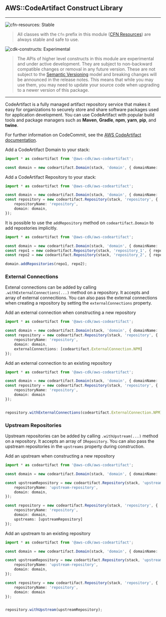 ## AWS::CodeArtifact Construct Library
<!--BEGIN STABILITY BANNER-->
---

![cfn-resources: Stable](https://img.shields.io/badge/cfn--resources-stable-success.svg?style=for-the-badge)

> All classes with the `Cfn` prefix in this module ([CFN Resources](https://docs.aws.amazon.com/cdk/latest/guide/constructs.html#constructs_lib)) are always stable and safe to use.

![cdk-constructs: Experimental](https://img.shields.io/badge/cdk--constructs-experimental-important.svg?style=for-the-badge)

> The APIs of higher level constructs in this module are experimental and under active development. They are subject to non-backward compatible changes or removal in any future version. These are not subject to the [Semantic Versioning](https://semver.org/) model and breaking changes will be announced in the release notes. This means that while you may use them, you may need to update your source code when upgrading to a newer version of this package.

---
<!--END STABILITY BANNER-->

CodeArtifact is a fully managed artifact repository service that makes it easy for organizations to securely store and share software packages used for application development. You can use CodeArtifact with popular build tools and package managers such as **Maven**, **Gradle**, **npm**, **yarn**, **pip**, and **twine**.

For further information on CodeCommit, see the [AWS CodeArtifact documentation](https://docs.aws.amazon.com/codeartifact).

Add a CodeArtifact Domain to your stack:

```ts
import * as codeartifact from '@aws-cdk/aws-codeartifact';

const domain = new codeartifact.Domain(stack, 'domain', { domainName: 'example-domain' });
```

Add a CodeArtifact Repository to your stack:

```ts
import * as codeartifact from '@aws-cdk/aws-codeartifact';

const domain = new codeartifact.Domain(stack, 'domain', { domainName: 'example-domain' });
const repository = new codeartifact.Repository(stack, 'repository', {
    repositoryName: 'repository',
    domain: domain,
});
```

It is possible to use the `addRepository` method on `codeartifact.Domain` to add repostories implicitly.

```ts
import * as codeartifact from '@aws-cdk/aws-codeartifact';

const domain = new codeartifact.Domain(stack, 'domain', { domainName: 'example-domain' });
const repo1 = new codeartifact.Repository(stack, 'repository_1', { repositoryName: 'repository-1' });
const repo2 = new codeartifact.Repository(stack, 'repository_2', { repositoryName: 'repository-2' });

domain.addRepositories(repo1, repo2);

```

### External Connections
Extenal connections can be added by calling `.withExternalConnections(...)` method on a repository. It accepts and
array of external connecitions. You can also pass the external connections when creating a repository by setting the
`externalConnections` property.

Add an external connection when constructing a new repository
```ts
import * as codeartifact from '@aws-cdk/aws-codeartifact';

const domain = new codeartifact.Domain(stack, 'domain', { domainName: 'example-domain' });
const repository = new codeartifact.Repository(stack, 'repository', {
    repositoryName: 'repository',
    domain: domain,
    externalConnections: [codeartifact.ExternalConnection.NPM]
});
```

Add an external connection to an existing repository
```ts
import * as codeartifact from '@aws-cdk/aws-codeartifact';

const domain = new codeartifact.Domain(stack, 'domain', { domainName: 'example-domain' });
const repository = new codeartifact.Repository(stack, 'repository', {
    repositoryName: 'repository',
    domain: domain
});


repository.withExternalConnections(codeartifact.ExternalConnection.NPM);
```

### Upstream Repositories
Upstream repositories can be added by calling `.withUpstream(...)` method on a repository. It accepts an array of `IRepository`.
You can also pass the upstream repositories in the `upstreams` property during construction.

Add an upstream when constructing a new repository
```ts
import * as codeartifact from '@aws-cdk/aws-codeartifact';

const domain = new codeartifact.Domain(stack, 'domain', { domainName: 'example-domain' });

const upstreamRepository = new codeartifact.Repository(stack, 'upstream-repository', {
    repositoryName: 'upstream-repository',
    domain: domain,
});

const repository = new codeartifact.Repository(stack, 'repository', {
    repositoryName: 'repository',
    domain: domain,
    upstreams: [upstreamRepository]
});
```

Add an upstream to an existing repository
```ts
import * as codeartifact from '@aws-cdk/aws-codeartifact';

const domain = new codeartifact.Domain(stack, 'domain', { domainName: 'example-domain' });

const upstreamRepository = new codeartifact.Repository(stack, 'upstream-repository', {
    repositoryName: 'upstream-repository',
    domain: domain,
});

const repository = new codeartifact.Repository(stack, 'repository', {
    repositoryName: 'repository',
    domain: domain
});


repository.withUpstream(upstreamRepository);
```